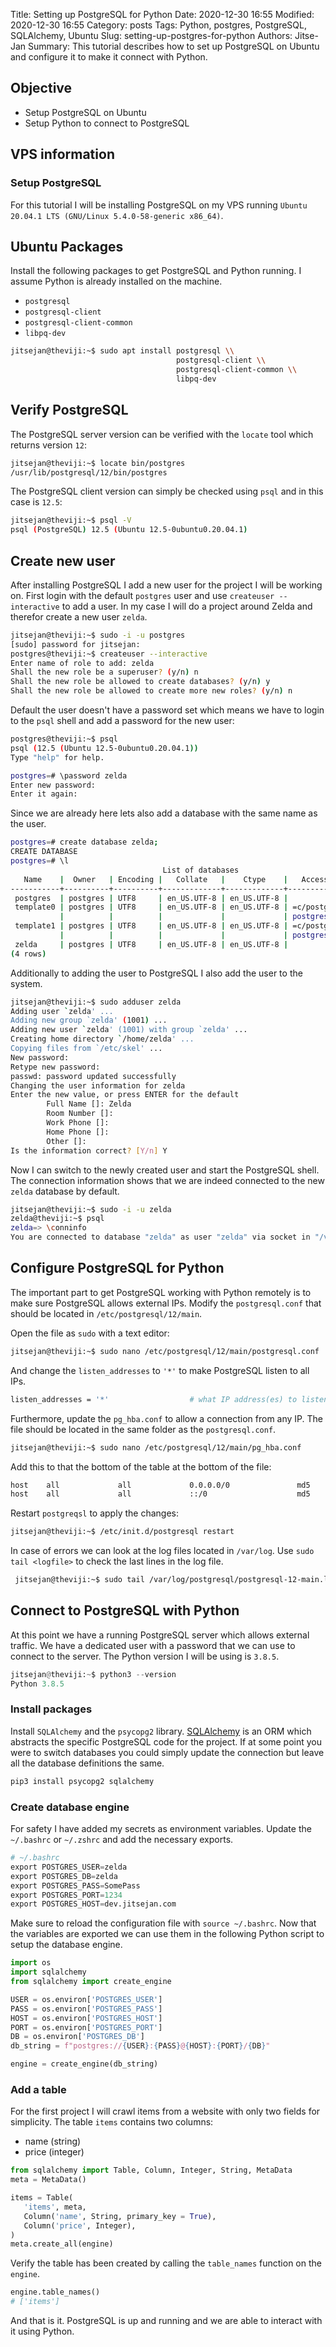 Title: Setting up PostgreSQL for Python
Date: 2020-12-30 16:55
Modified: 2020-12-30 16:55
Category: posts
Tags: Python, postgres, PostgreSQL, SQLAlchemy, Ubuntu
Slug: setting-up-postgres-for-python
Authors: Jitse-Jan
Summary: This tutorial describes how to set up PostgreSQL on Ubuntu and configure it to make it connect with Python. 

## Objective

- Setup PostgreSQL on Ubuntu
- Setup Python to connect to PostgreSQL

## VPS information

### Setup PostgreSQL

For this tutorial I will be installing PostgreSQL on my VPS running `Ubuntu 20.04.1 LTS (GNU/Linux 5.4.0-58-generic x86_64)`.

## Ubuntu Packages

Install the following packages to get PostgreSQL and Python running. I assume Python is already installed on the machine.

- `postgresql`
- `postgresql-client`
- `postgresql-client-common`
- `libpq-dev`

```bash
jitsejan@theviji:~$ sudo apt install postgresql \\
                                     postgresql-client \\
                                     postgresql-client-common \\
                                     libpq-dev
```

## Verify PostgreSQL

The PostgreSQL server version can be verified with the `locate` tool which returns version `12`:

```bash
jitsejan@theviji:~$ locate bin/postgres
/usr/lib/postgresql/12/bin/postgres
```

The PostgreSQL client version can simply be checked using `psql` and in this case is `12.5`:

```bash
jitsejan@theviji:~$ psql -V
psql (PostgreSQL) 12.5 (Ubuntu 12.5-0ubuntu0.20.04.1)
```

## Create new user

After installing PostgreSQL I add a new user for the project I will be working on. First login with the default `postgres` user and use `createuser --interactive` to add a user. In my case I will do a project around Zelda and therefor create a new user `zelda`.

```bash
jitsejan@theviji:~$ sudo -i -u postgres
[sudo] password for jitsejan:
postgres@theviji:~$ createuser --interactive
Enter name of role to add: zelda
Shall the new role be a superuser? (y/n) n
Shall the new role be allowed to create databases? (y/n) y
Shall the new role be allowed to create more new roles? (y/n) n
```

Default the user doesn't have a password set which means we have to login to the `psql` shell and add a password for the new user:

```bash
postgres@theviji:~$ psql
psql (12.5 (Ubuntu 12.5-0ubuntu0.20.04.1))
Type "help" for help.

postgres=# \password zelda
Enter new password:
Enter it again:
```

Since we are already here lets also add a database with the same name as the user.

```bash
postgres=# create database zelda;
CREATE DATABASE
postgres=# \l
                                  List of databases
   Name    |  Owner   | Encoding |   Collate   |    Ctype    |   Access privileges
-----------+----------+----------+-------------+-------------+-----------------------
 postgres  | postgres | UTF8     | en_US.UTF-8 | en_US.UTF-8 |
 template0 | postgres | UTF8     | en_US.UTF-8 | en_US.UTF-8 | =c/postgres          +
           |          |          |             |             | postgres=CTc/postgres
 template1 | postgres | UTF8     | en_US.UTF-8 | en_US.UTF-8 | =c/postgres          +
           |          |          |             |             | postgres=CTc/postgres
 zelda     | postgres | UTF8     | en_US.UTF-8 | en_US.UTF-8 |
(4 rows)
```

Additionally to adding the user to PostgreSQL I also add the user to the system.

```bash
jitsejan@theviji:~$ sudo adduser zelda
Adding user `zelda' ...
Adding new group `zelda' (1001) ...
Adding new user `zelda' (1001) with group `zelda' ...
Creating home directory `/home/zelda' ...
Copying files from `/etc/skel' ...
New password:
Retype new password:
passwd: password updated successfully
Changing the user information for zelda
Enter the new value, or press ENTER for the default
        Full Name []: Zelda
        Room Number []:
        Work Phone []:
        Home Phone []:
        Other []:
Is the information correct? [Y/n] Y
```

Now I can switch to the newly created user and start the PostgreSQL shell. The connection information shows that we are indeed connected to the new `zelda` database by default.

```bash
jitsejan@theviji:~$ sudo -i -u zelda
zelda@theviji:~$ psql
zelda=> \conninfo
You are connected to database "zelda" as user "zelda" via socket in "/var/run/postgresql" at port "5432".
```

## Configure PostgreSQL for Python

The important part to get PostgreSQL working with Python remotely is to make sure PostgreSQL allows external IPs. Modify the `postgresql.conf` that should be located in `/etc/postgresql/12/main`.

Open the file as `sudo` with a text editor:

```bash
jitsejan@theviji:~$ sudo nano /etc/postgresql/12/main/postgresql.conf
```

And change the `listen_addresses` to `'*'` to make PostgreSQL listen to all IPs.

```bash
listen_addresses = '*'                  # what IP address(es) to listen on;
```

Furthermore, update the `pg_hba.conf` to allow a connection from any IP. The file should be located in the same folder as the `postgresql.conf`.

```bash
jitsejan@theviji:~$ sudo nano /etc/postgresql/12/main/pg_hba.conf
```

Add this to that the bottom of the table at the bottom of the file:

```bash
host    all             all             0.0.0.0/0               md5
host    all             all             ::/0                    md5
```

Restart `postgreqsl` to apply the changes:

```bash
jitsejan@theviji:~$ /etc/init.d/postgresql restart
```

In case of errors we can look at the log files located in `/var/log`. Use `sudo tail <logfile>` to check the last lines in the log file.

```bash
 jitsejan@theviji:~$ sudo tail /var/log/postgresql/postgresql-12-main.log
```

## Connect to PostgreSQL with Python

At this point we have a running PostgreSQL server which allows external traffic. We have a dedicated user with a password that we can use to connect to the server. The Python version I will be using is `3.8.5`.

```python
jitsejan@theviji:~$ python3 --version
Python 3.8.5
```

### Install packages

Install `SQLAlchemy` and the `psycopg2` library. [SQLAlchemy]([]()) is an ORM which abstracts the specific PostgreSQL code for the project. If at some point you were to switch databases you could simply update the connection but leave all the database definitions the same.

```bash
pip3 install psycopg2 sqlalchemy
```

### Create database engine

For safety I have added my secrets as environment variables. Update the `~/.bashrc` or `~/.zshrc` and add the necessary exports.

```python
# ~/.bashrc
export POSTGRES_USER=zelda
export POSTGRES_DB=zelda
export POSTGRES_PASS=SomePass
export POSTGRES_PORT=1234
export POSTGRES_HOST=dev.jitsejan.com
```

Make sure to reload the configuration file with `source ~/.bashrc`. Now that the variables are exported we can use them in the following Python script to setup the database engine.

```python
import os
import sqlalchemy
from sqlalchemy import create_engine

USER = os.environ['POSTGRES_USER']
PASS = os.environ['POSTGRES_PASS']
HOST = os.environ['POSTGRES_HOST']
PORT = os.environ['POSTGRES_PORT']
DB = os.environ['POSTGRES_DB']
db_string = f"postgres://{USER}:{PASS}@{HOST}:{PORT}/{DB}"

engine = create_engine(db_string)
```

### Add a table

For the first project I will crawl items from a website with only two fields for simplicity. The table `items` contains two columns:

- name (string)
- price (integer)

```python
from sqlalchemy import Table, Column, Integer, String, MetaData
meta = MetaData()

items = Table(
   'items', meta, 
   Column('name', String, primary_key = True), 
   Column('price', Integer), 
)
meta.create_all(engine)
```

Verify the table has been created by calling the `table_names` function on the `engine`.

```python
engine.table_names()
# ['items']
```

And that is it. PostgreSQL is up and running and we are able to interact with it using Python.
